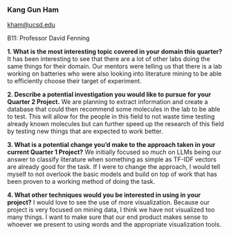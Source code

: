 ### Kang Gun Ham
kham@ucsd.edu

B11: Professor David Fenning


**1. What is the most interesting topic covered in your domain this quarter?**
It has been interesting to see that there are a lot of other labs doing the same things for their domain. Our mentors were telling us that there is a lab working on batteries who were also looking into literature mining to be able to efficiently choose their target of experiment.

**2. Describe a potential investigation you would like to pursue for your Quarter 2 Project.**
We are planning to extract information and create a database that could then recommend some molecules in the lab to be able to test. This will allow for the people in this field to not waste time testing already known molecules but can further speed up the research of this field by testing new things that are expected to work better.

**3. What is a potential change you’d make to the approach taken in your current Quarter 1 Project?**
We initially focused so much on LLMs being our answer to classify literature when something as simple as TF-IDF vectors are already good for the task. If I were to change the approach, I would tell myself to not overlook the basic models and build on top of work that has been proven to a working method of doing the task.

**4. What other techniques would you be interested in using in your project?**
I would love to see the use of more visualization. Because our project is very focused on mining data, I think we have not visualized too many things. I want to make sure that our end product makes sense to whoever we present to using words and the appropriate visualization tools.

